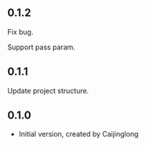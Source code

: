 ## 0.1.2

Fix bug.

Support pass param.

## 0.1.1

Update project structure.

## 0.1.0

- Initial version, created by Caijinglong
